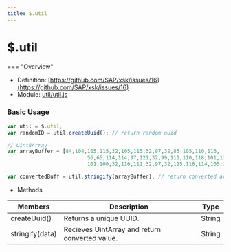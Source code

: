 ```yaml
---
title: $.util
---
```


$.util
===

=== "Overview"
- Definition: [https://github.com/SAP/xsk/issues/16](https://github.com/SAP/xsk/issues/16)
- Module: [util/util.js](https://github.com/SAP/xsk/blob/main/modules/api/api-xsjs/src/main/resources/xsk/util/util.js)



### Basic Usage

```javascript
var util = $.util;
var randomID = util.createUuid(); // return random uuid

// Uint8Array
var arrayBuffer = [84,104,105,115,32,105,115,32,97,32,85,105,110,116,
                          56,65,114,114,97,121,32,99,111,110,118,101,114,116,
                          101,100,32,116,111,32,97,32,115,116,114,105,110,103];

var convertedBuff = util.stringify(arrayBuffer); // return converted arrayBuffer to String
```
* Methods

| Members      | Description                                            |Type |
|--------------|--------------------------------------------------------|:--------:|
| createUuid() | Returns a unique UUID. | String  |
| stringify(data) | Recieves UintArray and return converted value. | String  |
